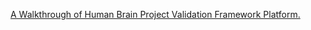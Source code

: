 [A Walkthrough of Human Brain Project Validation Framework Platform.](https://lungsi.github.io/HVF-walkthrough/)


